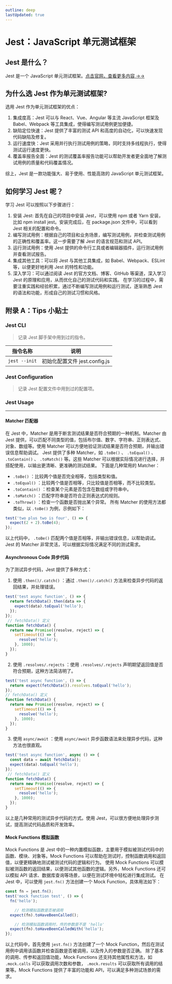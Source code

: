 ```yaml
---
outline: deep
lastUpdated: true
---
```


# Jest：JavaScript 单元测试框架

## Jest 是什么？

Jest <Badge type="info" text="^29.5.0" /> 是一个 JavaScript 单元测试框架。[点击官网，查看更多内容 →→](https://jestjs.io/)

## 为什么选 Jest 作为单元测试框架?

选用 Jest 作为单元测试框架的优点：

1. 集成度高：Jest 可以与 React、Vue、Angular 等主流 JavaScript 框架及 Babel、Webpack 等工具集成，使得编写测试用例更加便捷。
2. 缺陷定位快速：Jest 提供了丰富的测试 API 和高度的自动化，可以快速发现代码缺陷及修复。
3. 运行速度快：Jest 采用并行执行测试用例的策略，同时支持多线程执行，使得测试运行速度更快。
4. 覆盖率报告全面：Jest 的测试覆盖率报告功能可以帮助开发者更全面地了解测试用例的质量和代码覆盖情况。
  
综上，Jest 是一款功能强大、易于使用、性能高效的 JavaScript 单元测试框架。


## 如何学习 Jest 呢？

学习 Jest 可以按照以下步骤进行：
 1. 安装 Jest: 首先在自己的项目中安装 Jest，可以使用 npm 或者 Yarn 安装，比如 npm install jest。安装完成后，在 package.json 文件中，可以看到 Jest 相关的配置和命令。
 2. 编写测试用例：根据自己的项目和业务场景，编写测试用例，并检查测试用例的正确性和覆盖率。这一步需要了解 Jest 的语言规范和测试 API。
 3. 运行测试用例：使用 Jest 提供的命令行工具或者编辑器插件，运行测试用例并查看测试报告。
 4. 集成其他工具：可以将 Jest 与其他工具集成，如 Babel、Webpack、ESLint 等，以便更好地利用 Jest 的特性和功能。
 5. 深入学习：可以通过阅读 Jest 的官方文档、博客、GitHub 等渠道，深入学习 Jest 的原理和应用，从而优化自己的测试代码和实践。
 在学习的过程中，需要注重实践和经验积累，通过不断编写测试用例和运行测试，逐渐熟悉 Jest 的语法和功能，形成自己的测试习惯和风格。

## 附录 A：Tips 小贴士

### Jest CLI

> 记录 Jest 脚手架中用到过的指令。

|   指令名称    |             说明              |
| :-----------: | :---------------------------: |
| `jest --init` | 初始化配置文件 jest.config.js |

### Jest Configuration

> 记录 Jest 配置文件中用到过的配置项。

### Jest Usage

---

#### Matcher 匹配器

在 Jest 中，Matcher 是用于断言测试结果是否符合预期的一种机制。Matcher 由 Jest 提供，可以匹配不同类型的值，包括布尔值、数字、字符串、正则表达式、对象、数组等。使用 Matcher 可以方便地验证测试结果是否符合预期，并输出错误信息帮助调试。
Jest 提供了多种 Matcher，如  `.toBe()` 、 `.toEqual()` 、 `.toContain()` 、 `.toMatch()`  等。这些 Matcher 可以根据实际情况进行选择，并搭配使用，以输出更清晰、更准确的测试结果。
下面是几种常用的 Matcher：
-  `.toBe()` ：比较两个值是否完全相等，包括类型和值。
-  `.toEqual()` ：比较两个值是否相等，只比较值是否相等，而不比较类型。
-  `.toContain()` ：检查某个元素是否包含在数组或字符串中。
-  `.toMatch()` ：匹配字符串是否符合正则表达式的规则。
-  `.toThrow()` ：检查一个函数是否抛出某个异常。
所有 Matcher 的使用方法都类似，以  `.toBe()`  为例，示例如下：

```js
test('two plus two is four', () => {
  expect(2 + 2).toBe(4);
});
```
以上代码中， `.toBe()`  匹配两个值是否相等，并输出错误信息，以帮助调试。Jest 的 Matcher 非常灵活，可以根据实际情况满足不同的测试需求。

#### Asynchronous Code 异步代码

为了测试异步代码，Jest 提供了多种方式：

1. 使用  `.then()/.catch()` ：通过  `.then()/.catch()`  方法来检查异步代码的返回结果，并处理错误。
```js
test('test async function', () => {
  return fetchData().then(data => {
    expect(data).toEqual('hello');
  });
});
 // fetchData() 定义
function fetchData() {
  return new Promise((resolve, reject) => {
    setTimeout(() => {
      resolve('hello');
    }, 1000);
  });
}
```

2. 使用  `.resolves/.rejects` ：使用  `.resolves/.rejects`  声明期望返回值是否符合预期，这种方法简洁明了。
```js
test('test async function', () => {
  return expect(fetchData()).resolves.toEqual('hello');
});
// fetchData() 定义
function fetchData() {
  return new Promise((resolve, reject) => {
    setTimeout(() => {
      resolve('hello');
    }, 1000);
  });
}
```

3. 使用  `async/await` ：使用  `async/await`  异步函数语法来处理异步代码，这种方法也很直观。
```js
test('test async function', async () => {
  const data = await fetchData();
  expect(data).toEqual('hello');
});
 // fetchData() 定义
function fetchData() {
  return new Promise((resolve, reject) => {
    setTimeout(() => {
      resolve('hello');
    }, 1000);
  });
}
```
以上是几种常用的测试异步代码的方式。使用 Jest，可以很方便地处理异步测试，提高测试代码品质和开发效率。


#### Mock Functions 模拟函数

Mock Functions 是 Jest 中的一种内置模拟函数，主要用于模拟被测试代码中的函数、模块、对象等。Mock Functions 可以帮助在测试时，控制函数调用和返回值，以便更精确地测试被测试代码的逻辑和行为。
使用 Mock Functions 可以模拟被测函数的返回结果，以便测试其他函数的逻辑。另外，Mock Functions 还可以模拟 API 请求、数据库查询等场景，以便在测试环境中轻松进行集成测试。
在 Jest 中，可以使用  `jest.fn()`  方法创建一个 Mock Function，具体用法如下：
```js
const fn = jest.fn();
test('mock function test', () => {
  fn('hello');

	// 检测模拟函数是否被调用
  expect(fn).toHaveBeenCalled();

	// 检测模拟函数调用时，传的参数是不是 'hello'
  expect(fn).toHaveBeenCalledWith('hello');
});
```
以上代码中，首先使用  `jest.fn()`  方法创建了一个 Mock Function，然后在测试用例中调用该函数并检查函数是否被调用，以及传入的参数是否正确。
除了基本的调用、传参和返回值功能，Mock Functions 还支持其他属性和方法，如  `.mock.calls`  可以获取调用次数和参数， `.mock.results`  可以获取所有调用的结果等。Mock Functions 提供了丰富的功能和 API，可以满足多种测试场景的需求。
